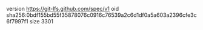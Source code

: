 version https://git-lfs.github.com/spec/v1
oid sha256:0bdf155bd55f35878076c0916c76539a2c6d1df0a5a603a2396cfe3c6f7997f1
size 3301

